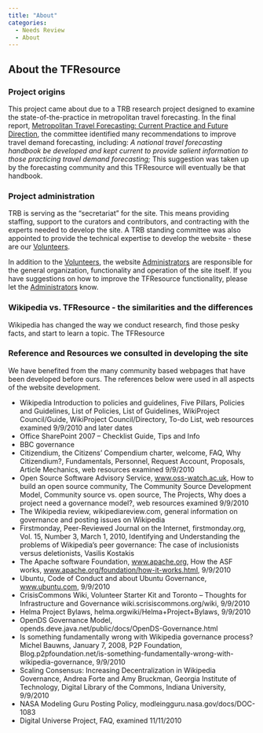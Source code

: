 ```yaml
---
title: "About"
categories:
  - Needs Review
  - About
---
```


About the TFResource
--------------------

### Project origins

This project came about due to a TRB research project designed to examine the state-of-the-practice in metropolitan travel forecasting. In the final report, [Metropolitan Travel Forecasting: Current Practice and Future Direction](http://www.trb.org/Main/Blurbs/158933.aspx), the committee identified many recommendations to improve travel demand forecasting, including: *A national travel forecasting handbook be developed and kept current to provide salient information to those practicing travel demand forecasting;* This suggestion was taken up by the forecasting community and this TFResource will eventually be that handbook.

### Project administration

TRB is serving as the “secretariat” for the site. This means providing staffing, support to the curators and contributors, and contracting with the experts needed to develop the site. A TRB standing committee was also appointed to provide the technical expertise to develop the website - these are our [Volunteers](TF_Resource_Volunteers).

In addition to the [Volunteers](TF_Resource_Volunteers), the website [Administrators](Administrators) are responsible for the general organization, functionality and operation of the site itself. If you have suggestions on how to improve the TFResource functionality, please let the [Administrators](Administrators) know.

### Wikipedia vs. TFResource - the similarities and the differences

Wikipedia has changed the way we conduct research, find those pesky facts, and start to learn a topic. The TFResource

### Reference and Resources we consulted in developing the site

We have benefited from the many community based webpages that have been developed before ours. The references below were used in all aspects of the website development.

-   Wikipedia Introduction to policies and guidelines, Five Pillars, Policies and Guidelines, List of Policies, List of Guidelines, WikiProject Council/Guide, WikiProject Council/Directory, To-do List, web resources examined 9/9/2010 and later dates
-   Office SharePoint 2007 – Checklist Guide, Tips and Info
-   BBC governance
-   Citizendium, the Citizens’ Compendium charter, welcome, FAQ, Why Citizendium?, Fundamentals, Personnel, Request Account, Proposals, Article Mechanics, web resources examined 9/9/2010
-   Open Source Software Advisory Service, www.oss-watch.ac.uk, How to build an open source community, The Community Source Development Model, Community source vs. open source, The Projects, Why does a project need a governance model?, web resources examined 9/9/2010
-   The Wikipedia review, wikipediareview.com, general information on governance and posting issues on Wikipedia
-   Firstmonday, Peer-Reviewed Journal on the Internet, firstmonday.org, Vol. 15, Number 3, March 1, 2010, Identifying and Understanding the problems of Wikipedia’s peer governance: The case of inclusionists versus deletionists, Vasilis Kostakis
-   The Apache software Foundation, www.apache.org, How the ASF works, www.apache.org/foundation/how-it-works.html, 9/9/2010
-   Ubuntu, Code of Conduct and about Ubuntu Governance, www.ubuntu.com, 9/9/2010
-   CrisisCommons Wiki, Volunteer Starter Kit and Toronto – Thoughts for Infrastructure and Governance wiki.scrisiscommons.org/wiki, 9/9/2010
-   Helma Project Bylaws, helma.orgwiki/Helma+Project+Bylaws, 9/9/2010
-   OpenDS Governance Model, opends.deve.java.net/public/docs/OpenDS-Governance.html
-   Is something fundamentally wrong with Wikipedia governance process? Michel Bauwns, January 7, 2008, P2P Foundation, Blog.p2pfoundation.net/is-something-fundamentally-wrong-with-wikipedia-governance, 9/9/2010
-   Scaling Consensus: Increasing Decentralization in Wikipedia Governance, Andrea Forte and Amy Bruckman, Georgia Institute of Technology, Digital Library of the Commons, Indiana University, 9/9/2010
-   NASA Modeling Guru Posting Policy, modleingguru.nasa.gov/docs/DOC-1083
-   Digital Universe Project, FAQ, examined 11/11/2010


